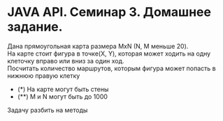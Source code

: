 # JAVA API. Семинар 3. Домашнее задание.
Дана прямоугольная карта размера MxN (N, M меньше 20).  
На карте стоит фигура в точке(Х, Y), которая может ходить на одну клеточку вправо или вниз за один ход.  
Посчитать количество маршрутов, которым фигура может попасть в нижнюю правую клетку
* (*) На карте могут быть стены
* (**) M и N могут быть до 1000  

Задачу разбить на методы